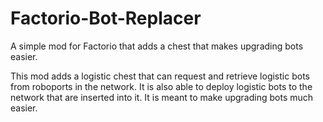 # Factorio-Bot-Replacer
A simple mod for Factorio that adds a chest that makes upgrading bots easier.

This mod adds a logistic chest that can request and retrieve logistic bots from roboports in the network. It is also able to deploy logistic bots to the network that are inserted into it. It is meant to make upgrading bots much easier.
